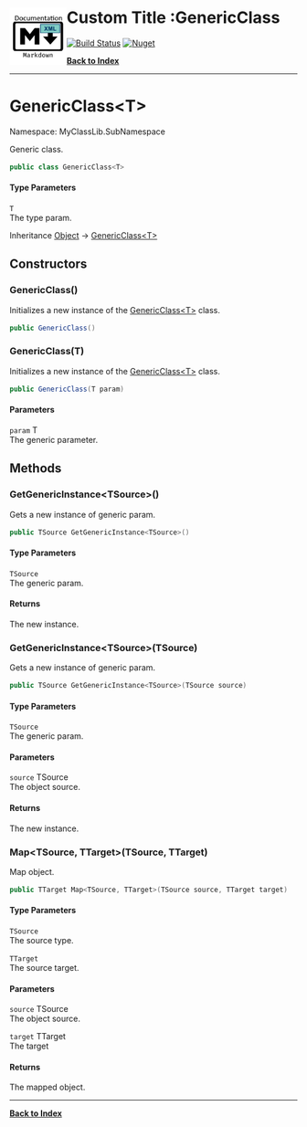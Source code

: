 # <img align="left" width="100" height="100" src="icon.png">Custom Title :GenericClass<T> 
[![Build Status](https://dev.azure.com/charlesdevandiere/charlesdevandiere/_apis/build/status/charlesdevandiere.xmldoc2md?branchName=master)](https://dev.azure.com/charlesdevandiere/charlesdevandiere/_build/latest?definitionId=2&branchName=master)
[![Nuget](https://img.shields.io/nuget/v/XMLDoc2Markdown.svg?color=blue&logo=nuget)](https://www.nuget.org/packages/XMLDoc2Markdown)

[**Back to Index**](index.md)
- - -

# GenericClass&lt;T&gt;

Namespace: MyClassLib.SubNamespace

Generic class.

```csharp
public class GenericClass<T>
```

#### Type Parameters

`T`<br>
The type param.

Inheritance [Object](https://docs.microsoft.com/en-us/dotnet/api/system.object) → [GenericClass&lt;T&gt;](./myclasslib.subnamespace.genericclass-1.md)

## Constructors

### <a id="constructors-.ctor"/>**GenericClass()**

Initializes a new instance of the [GenericClass&lt;T&gt;](./myclasslib.subnamespace.genericclass-1.md) class.

```csharp
public GenericClass()
```

### <a id="constructors-.ctor"/>**GenericClass(T)**

Initializes a new instance of the [GenericClass&lt;T&gt;](./myclasslib.subnamespace.genericclass-1.md) class.

```csharp
public GenericClass(T param)
```

#### Parameters

`param` T<br>
The generic parameter.

## Methods

### <a id="methods-getgenericinstance"/>**GetGenericInstance&lt;TSource&gt;()**

Gets a new instance of generic param.

```csharp
public TSource GetGenericInstance<TSource>()
```

#### Type Parameters

`TSource`<br>
The generic param.

#### Returns

The new instance.

### <a id="methods-getgenericinstance"/>**GetGenericInstance&lt;TSource&gt;(TSource)**

Gets a new instance of generic param.

```csharp
public TSource GetGenericInstance<TSource>(TSource source)
```

#### Type Parameters

`TSource`<br>
The generic param.

#### Parameters

`source` TSource<br>
The object source.

#### Returns

The new instance.

### <a id="methods-map"/>**Map&lt;TSource, TTarget&gt;(TSource, TTarget)**

Map object.

```csharp
public TTarget Map<TSource, TTarget>(TSource source, TTarget target)
```

#### Type Parameters

`TSource`<br>
The source type.

`TTarget`<br>
The source target.

#### Parameters

`source` TSource<br>
The object source.

`target` TTarget<br>
The target

#### Returns

The mapped object.


- - -
[**Back to Index**](index.md)

